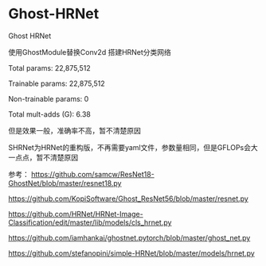 # Ghost-HRNet
Ghost HRNet


使用GhostModule替换Conv2d 搭建HRNet分类网络

Total params: 22,875,512

Trainable params: 22,875,512

Non-trainable params: 0

Total mult-adds (G): 6.38



但是效果一般，准确率不高，暂不清楚原因

SHRNet为HRNet的重构版，不再需要yaml文件，参数量相同，但是GFLOPs会大一点点，暂不清楚原因

参考：
https://github.com/samcw/ResNet18-GhostNet/blob/master/resnet18.py

https://github.com/KopiSoftware/Ghost_ResNet56/blob/master/resnet.py

https://github.com/HRNet/HRNet-Image-Classification/edit/master/lib/models/cls_hrnet.py

https://github.com/iamhankai/ghostnet.pytorch/blob/master/ghost_net.py

https://github.com/stefanopini/simple-HRNet/blob/master/models/hrnet.py
